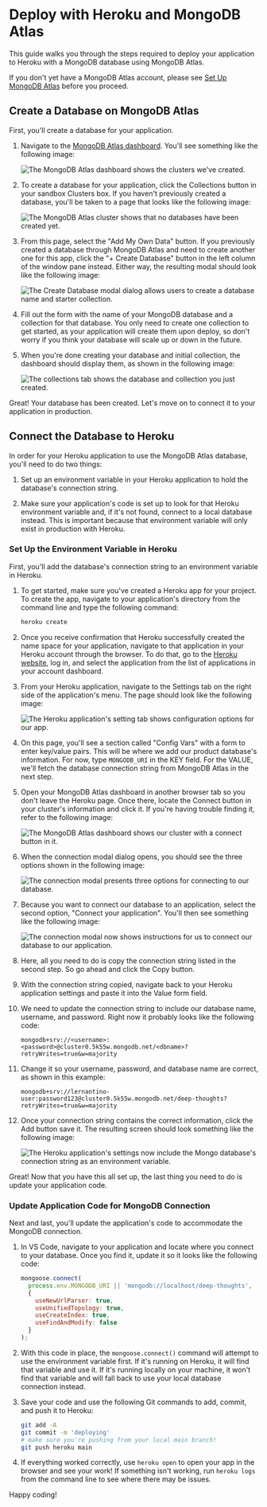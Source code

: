 # Deploy with Heroku and MongoDB Atlas

This guide walks you through the steps required to deploy your application to Heroku with a MongoDB database using MongoDB Atlas.

If you don't yet have a MongoDB Atlas account, please see [Set Up MongoDB Atlas](./MongoAtlas-Setup.md) before you proceed.

## Create a Database on MongoDB Atlas

First, you'll create a database for your application.

1. Navigate to the [MongoDB Atlas dashboard](https://cloud.mongodb.com). You'll see something like the following image:

   ![The MongoDB Atlas dashboard shows the clusters we've created.](./assets/images-deploy/100-cluster-dashboard.png)

2. To create a database for your application, click the Collections button in your sandbox Clusters box. If you haven't previously created a database, you'll be taken to a page that looks like the following image:

   ![The MongoDB Atlas cluster shows that no databases have been created yet.](./assets/images-deploy/200-collections.png)

3. From this page, select the "Add My Own Data" button. If you previously created a database through MongoDB Atlas and need to create another one for this app, click the "+ Create Database" button in the left column of the window pane instead. Either way, the resulting modal should look like the following image:

   ![The Create Database modal dialog allows users to create a database name and starter collection.](./assets/images-deploy/300-create-db.png)

4. Fill out the form with the name of your MongoDB database and a collection for that database. You only need to create one collection to get started, as your application will create them upon deploy, so don't worry if you think your database will scale up or down in the future.

5. When you're done creating your database and initial collection, the dashboard should display them, as shown in the following image: 

   ![The collections tab shows the database and collection you just created.](./assets/images-deploy/400-collections-database.png)

Great! Your database has been created. Let's move on to connect it to your application in production.

## Connect the Database to Heroku

In order for your Heroku application to use the MongoDB Atlas database, you'll need to do two things:

1. Set up an environment variable in your Heroku application to hold the database's connection string.

2. Make sure your application's code is set up to look for that Heroku environment variable and, if it's not found, connect to a local database instead. This is important because that environment variable will only exist in production with Heroku.

### Set Up the Environment Variable in Heroku

First, you'll add the database's connection string to an environment variable in Heroku.

1. To get started, make sure you've created a Heroku app for your project. To create the app, navigate to your application's directory from the command line and type the following command:

   ```bash
   heroku create
   ```

2. Once you receive confirmation that Heroku successfully created the name space for your application, navigate to that application in your Heroku account through the browser. To do that, go to the [Heroku website](https://heroku.com), log in, and select the application from the list of applications in your account dashboard.

3. From your Heroku application, navigate to the Settings tab on the right side of the application's menu. The page should look like the following image:

   ![The Heroku application's setting tab shows configuration options for our app.](./assets/images-deploy/500-heroku-settings.png)

4. On this page, you'll see a section called "Config Vars" with a form to enter key/value pairs. This will be where we add our product database's information. For now, type `MONGODB_URI` in the KEY field. For the VALUE, we'll fetch the database connection string from MongoDB Atlas in the next step.

5. Open your MongoDB Atlas dashboard in another browser tab so you don't leave the Heroku page. Once there, locate the Connect button in your cluster's information and click it. If you're having trouble finding it, refer to the following image:

   ![The MongoDB Atlas dashboard shows our cluster with a connect button in it.](./assets/images-deploy/600-overview-connect.png)

6. When the connection modal dialog opens, you should see the three options shown in the following image:

   ![The connection modal presents three options for connecting to our database.](./assets/images-deploy/700-connect-modal.png)

7. Because you want to connect our database to an application, select the second option, "Connect your application". You'll then see something like the following image:

   ![The connection modal now shows instructions for us to connect our database to our application.](./assets/images-deploy/800-connect-app.png)

8. Here, all you need to do is copy the connection string listed in the second step. So go ahead and click the Copy button.

9. With the connection string copied, navigate back to your Heroku application settings and paste it into the Value form field.

10. We need to update the connection string to include our database name, username, and password. Right now it probably looks like the following code:

    ```http
    mongodb+srv://<username>:<password>@cluster0.5k55w.mongodb.net/<dbname>?retryWrites=true&w=majority
    ```

11. Change it so your username, password, and database name are correct, as shown in this example:

    ```http
    mongodb+srv://lernantino-user:password123@cluster0.5k55w.mongodb.net/deep-thoughts?retryWrites=true&w=majority
    ```

12. Once your connection string contains the correct information, click the Add button save it. The resulting screen should look something like the following image:

    ![The Heroku application's settings now include the Mongo database's connection string as an environment variable.](./assets/images-deploy/900-heroku-configvars.png)

Great! Now that you have this all set up, the last thing you need to do is update your application code.

### Update Application Code for MongoDB Connection

Next and last, you'll update the application's code to accommodate the MongoDB connection.

1. In VS Code, navigate to your application and locate where you connect to your database. Once you find it, update it so it looks like the following code:

   ```js
   mongoose.connect(
     process.env.MONGODB_URI || 'mongodb://localhost/deep-thoughts',
     {
       useNewUrlParser: true,
       useUnifiedTopology: true,
       useCreateIndex: true,
       useFindAndModify: false
     }
   );
   ```

2. With this code in place, the `mongoose.connect()` command will attempt to use the environment variable first. If it's running on Heroku, it will find that variable and use it. If it's running locally on your machine, it won't find that variable and will fall back to use your local database connection instead.

3. Save your code and use the following Git commands to add, commit, and push it to Heroku:

   ```bash
   git add -A
   git commit -m 'deploying'
   # make sure you're pushing from your local main branch!
   git push heroku main
   ```

4. If everything worked correctly, use `heroku open` to open your app in the browser and see your work! If something isn't working, run `heroku logs` from the command line to see where there may be issues.

Happy coding!

